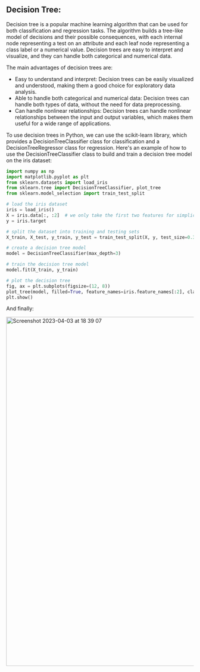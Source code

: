 ## Decision Tree:
Decision tree is a popular machine learning algorithm that can be used for both classification and regression tasks. The algorithm builds a tree-like model of decisions and their possible consequences, with each internal node representing a test on an attribute and each leaf node representing a class label or a numerical value. Decision trees are easy to interpret and visualize, and they can handle both categorical and numerical data.

The main advantages of decision trees are:

  - Easy to understand and interpret: Decision trees can be easily visualized and understood, making them a good choice for exploratory data analysis.
  - Able to handle both categorical and numerical data: Decision trees can handle both types of data, without the need for data preprocessing.
  - Can handle nonlinear relationships: Decision trees can handle nonlinear relationships between the input and output variables, which makes them useful for a wide range of applications.

To use decision trees in Python, we can use the scikit-learn library, which provides a DecisionTreeClassifier class for classification and a DecisionTreeRegressor class for regression. Here's an example of how to use the DecisionTreeClassifier class to build and train a decision tree model on the iris dataset:

```python
import numpy as np
import matplotlib.pyplot as plt
from sklearn.datasets import load_iris
from sklearn.tree import DecisionTreeClassifier, plot_tree
from sklearn.model_selection import train_test_split

# load the iris dataset
iris = load_iris()
X = iris.data[:, :2]  # we only take the first two features for simplicity
y = iris.target

# split the dataset into training and testing sets
X_train, X_test, y_train, y_test = train_test_split(X, y, test_size=0.3)

# create a decision tree model
model = DecisionTreeClassifier(max_depth=3)

# train the decision tree model
model.fit(X_train, y_train)

# plot the decision tree
fig, ax = plt.subplots(figsize=(12, 8))
plot_tree(model, filled=True, feature_names=iris.feature_names[:2], class_names=iris.target_names)
plt.show()
```
And finally: 

<img width="936" alt="Screenshot 2023-04-03 at 18 39 07" src="https://user-images.githubusercontent.com/109058050/229573167-6c3c4e4f-d29e-43f7-b4a1-25a66be5db7a.png">
